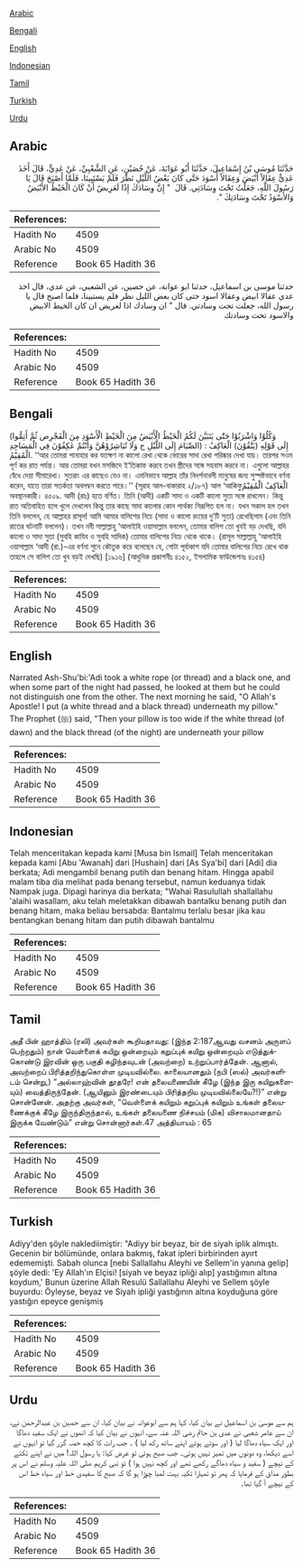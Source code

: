 [Arabic](#arabic)

[Bengali](#bengali)

[English](#english)

[Indonesian](#indonesian)

[Tamil](#tamil)

[Turkish](#turkish)

[Urdu](#urdu)

## Arabic


<div dir="rtl" lang="ar" style={{fontSize:'larger',backgroundColor:'#f8f9fa',padding:20}}>
حَدَّثَنَا مُوسَى بْنُ إِسْمَاعِيلَ، حَدَّثَنَا أَبُو عَوَانَةَ، عَنْ حُصَيْنٍ، عَنِ الشَّعْبِيِّ، عَنْ عَدِيٍّ، قَالَ أَخَذَ عَدِيٌّ عِقَالاً أَبْيَضَ وَعِقَالاً أَسْوَدَ حَتَّى كَانَ بَعْضُ اللَّيْلِ نَظَرَ فَلَمْ يَسْتَبِينَا، فَلَمَّا أَصْبَحَ قَالَ يَا رَسُولَ اللَّهِ، جَعَلْتُ تَحْتَ وِسَادَتِي‏.‏ قَالَ ‏ "‏ إِنَّ وِسَادَكَ إِذًا لَعَرِيضٌ أَنْ كَانَ الْخَيْطُ الأَبْيَضُ وَالأَسْوَدُ تَحْتَ وِسَادَتِكَ ‏"‏‏.‏
</div>
<div style={{backgroundColor:'#f8f9fa',padding:20, marginBottom: 10}}><table> <thead> <tr> <th>References:</th> <th></th> </tr> </thead> <tbody><tr><td>Hadith No</td><td>4509</td></tr><tr><td>Arabic No</td><td>4509</td></tr><tr><td>Reference</td><td>Book 65 Hadith 36</td></tr></tbody></table></div>


<div dir="rtl" lang="ar" style={{fontSize:'larger',backgroundColor:'#f8f9fa',padding:20}}>
حدثنا موسى بن اسماعيل، حدثنا ابو عوانة، عن حصين، عن الشعبي، عن عدي، قال اخذ عدي عقالا ابيض وعقالا اسود حتى كان بعض الليل نظر فلم يستبينا، فلما اصبح قال يا رسول الله، جعلت تحت وسادتي. قال " ان وسادك اذا لعريض ان كان الخيط الابيض والاسود تحت وسادتك
</div>
<div style={{backgroundColor:'#f8f9fa',padding:20, marginBottom: 10}}><table> <thead> <tr> <th>References:</th> <th></th> </tr> </thead> <tbody><tr><td>Hadith No</td><td>4509</td></tr><tr><td>Arabic No</td><td>4509</td></tr><tr><td>Reference</td><td>Book 65 Hadith 36</td></tr></tbody></table></div>

## Bengali


<div dir="ltr" lang="bn" style={{fontSize:'larger',backgroundColor:'#f8f9fa',padding:20}}>
(وَكُلُوْا وَاشْرَبُوْا حَتّٰى يَتَبَيَّنَ لَكُمُ الْخَيْطُ الْأَبْيَضُ مِنَ الْخَيْطِ الْأَسْوَدِ مِنَ الْفَجْرِص ثُمَّ أَتِمُّوا الصِّيَامَ إِلَى اللَّيْلِ ج وَلَا تُبَاشِرُوْهُنَّ وَأَنْتُمْ عٰكِفُوْنَ فِي الْمَسَاجِدِ) إِلَى قَوْلِهِ (يَتَّقُوْنَ) الْعَاكِفُ : الْمُقِيْمُ. ‘‘আর তোমরা পানাহার কর যতক্ষণ না কালো রেখা থেকে ভোরের সাদা রেখা পরিষ্কার দেখা যায়। তারপর সওম পূর্ণ কর রাত পর্যন্ত। আর তোমরা যখন মসজিদে ই‘তিকাফ করবে তখন স্ত্রীদের সঙ্গে সহবাস করবে না। এগুলো আল্লাহর বেঁধে দেয়া সীমারেখা। সুতরাং এর কাছেও যেও না। এমনিভাবে আল্লাহ তাঁর নিদর্শনাবলী মানুষের জন্য সুস্পষ্টভাবে বর্ণনা করেন, যাতে তারা সতর্কতা অবলম্বন করতে পারে।’’ (সূরাহ আল-বাকারাহ ২/১৮৭) আল ‘আকিফুالْعَاكِفُ الْمُقِيْمُ অবস্থানকারী। ৪৫০৯. আদী (রাঃ) হতে বর্ণিত। তিনি (আদী) একটি সাদা ও একটি কালো সুতা সঙ্গে রাখলেন। কিন্তু রাত অতিবাহিত হলে খুলে দেখলেন কিন্তু তার কাছে সাদা কালোর কোন পার্থক্য নিরূপিত হল না। যখন সকাল হল তখন তিনি বললেন, হে আল্লাহর রাসূল! আমি আমার বালিশের নিচে (সাদা ও কালো রংয়ের দু’টি সুতা) রেখেছিলাম (এবং তিনি রাতের ঘটনাটি বললেন)। তখন নবী সাল্লাল্লাহু ‘আলাইহি ওয়াসাল্লাম বললেন, তোমার বালিশ তো খুবই বড় দেখছি, যদি কালো ও সাদা সুতা (সুবহি কাযিব ও সুবহি সাদিক) তোমার বালিশের নিচে থেকে থাকে। (রাসূল সাল্লাল্লাহু ‘আলাইহি ওয়াসাল্লাম ‘আদী (রা.)-এর বর্ণনা শুনে কৌতুক করে বলেছেন যে, গোটা পূর্বাকাশ যদি তোমার বালিশের নিচে রেখে থাক তাহলে সে বালিশ তো খুব বড়ই দেখছি) [১৯১৬] (আধুনিক প্রকাশনীঃ ৪১৫২, ইসলামিক ফাউন্ডেশনঃ ৪১৫৪)
</div>
<div style={{backgroundColor:'#f8f9fa',padding:20, marginBottom: 10}}><table> <thead> <tr> <th>References:</th> <th></th> </tr> </thead> <tbody><tr><td>Hadith No</td><td>4509</td></tr><tr><td>Arabic No</td><td>4509</td></tr><tr><td>Reference</td><td>Book 65 Hadith 36</td></tr></tbody></table></div>

## English


<div dir="ltr" lang="en" style={{fontSize:'larger',backgroundColor:'#f8f9fa',padding:20}}>
Narrated Ash-Shu'bi:'Adi took a white rope (or thread) and a black one, and when some part of the night had passed, he looked at them but he could not distinguish one from the other. The next morning he said, "O Allah's Apostle! I put (a white thread and a black thread) underneath my pillow." The Prophet (ﷺ) said, "Then your pillow is too wide if the white thread (of dawn) and the black thread (of the night) are underneath your pillow
</div>
<div style={{backgroundColor:'#f8f9fa',padding:20, marginBottom: 10}}><table> <thead> <tr> <th>References:</th> <th></th> </tr> </thead> <tbody><tr><td>Hadith No</td><td>4509</td></tr><tr><td>Arabic No</td><td>4509</td></tr><tr><td>Reference</td><td>Book 65 Hadith 36</td></tr></tbody></table></div>

## Indonesian


<div dir="ltr" lang="id" style={{fontSize:'larger',backgroundColor:'#f8f9fa',padding:20}}>
Telah menceritakan kepada kami [Musa bin Ismail] Telah menceritakan kepada kami [Abu 'Awanah] dari [Hushain] dari [As Sya'bi] dari [Adi] dia berkata; Adi mengambil benang putih dan benang hitam. Hingga apabil malam tiba dia melihat pada benang tersebut, namun keduanya tidak Nampak juga. Dipagi harinya dia berkata; "Wahai Rasulullah shallallahu 'alaihi wasallam, aku telah meletakkan dibawah bantalku benang putih dan benang hitam, maka beliau bersabda: Bantalmu terlalu besar jika kau bentangkan benang hitam dan putih dibawah bantalmu
</div>
<div style={{backgroundColor:'#f8f9fa',padding:20, marginBottom: 10}}><table> <thead> <tr> <th>References:</th> <th></th> </tr> </thead> <tbody><tr><td>Hadith No</td><td>4509</td></tr><tr><td>Arabic No</td><td>4509</td></tr><tr><td>Reference</td><td>Book 65 Hadith 36</td></tr></tbody></table></div>

## Tamil


<div dir="ltr" lang="ta" style={{fontSize:'larger',backgroundColor:'#f8f9fa',padding:20}}>
அதீ பின் ஹாத்திம் (ரலி) அவர்கள் கூறியதாவது: (இந்த 2:187ஆவது வசனம் அருளப் பெற்றதும்) நான் வெள்ளைக் கயிறு ஒன்றையும் கறுப்புக் கயிறு ஒன்றையும் எடுத்துக்கொண்டு இரவின் ஒரு பகுதி கழிந்தவுடன் (அவற்றை) உற்றுப்பார்த்தேன். ஆனால், அவற்றைப் பிரித்தறிந்துகொள்ள முடியவில்லை. காலையானதும் (நபி (ஸல்) அவர்களிடம் சென்று,) “அல்லாஹ்வின் தூதரே! என் தலையணையின் கீழே (இந்த இரு கயிறுகளையும்) வைத்திருந்தேன். (ஆயினும் இரண்டையும் பிரித்தறிய முடியவில்லையே?!)” என்று சொன்னேன். அதற்கு அவர்கள், “வெள்ளைக் கயிறும் கறுப்புக் கயிறும் உங்கள் தலையணைக்குக் கீழே இருந்திருந்தால், உங்கள் தலையணை நிச்சயம் (மிக) விசாலமானதாய் இருக்க வேண்டும்” என்று சொன்னார்கள்.47 அத்தியாயம் : 65
</div>
<div style={{backgroundColor:'#f8f9fa',padding:20, marginBottom: 10}}><table> <thead> <tr> <th>References:</th> <th></th> </tr> </thead> <tbody><tr><td>Hadith No</td><td>4509</td></tr><tr><td>Arabic No</td><td>4509</td></tr><tr><td>Reference</td><td>Book 65 Hadith 36</td></tr></tbody></table></div>

## Turkish


<div dir="ltr" lang="tr" style={{fontSize:'larger',backgroundColor:'#f8f9fa',padding:20}}>
Adiyy'den şöyle naklediimiştir: "Adiyy bir beyaz, bir de siyah iplik almıştı. Gecenin bir bölümünde, onlara bakmış, fakat ipleri birbirinden ayırt edememişti. Sabah olunca [nebi Sallallahu Aleyhi ve Sellem'in yanına gelip] şöyle dedi: 'Ey Allah'ın Elçisi! [siyah ve beyaz ipliği alıp] yastığımın altına koydum,' Bunun üzerine Allah Resulü Sallallahu Aleyhi ve Sellem şöyle buyurdu: Öyleyse, beyaz ve Siyah ipliği yastığının altına koyduğuna göre yastığın epeyce genişmiş
</div>
<div style={{backgroundColor:'#f8f9fa',padding:20, marginBottom: 10}}><table> <thead> <tr> <th>References:</th> <th></th> </tr> </thead> <tbody><tr><td>Hadith No</td><td>4509</td></tr><tr><td>Arabic No</td><td>4509</td></tr><tr><td>Reference</td><td>Book 65 Hadith 36</td></tr></tbody></table></div>

## Urdu


<div dir="rtl" lang="ur" style={{fontSize:'larger',backgroundColor:'#f8f9fa',padding:20}}>
ہم سے موسیٰ بن اسماعیل نے بیان کیا، کہا ہم سے ابوعوانہ نے بیان کیا، ان سے حصین بن عبدالرحمٰن نے، ان سے عامر شعبی نے عدی بن حاتم رضی اللہ عنہ سے، انہوں نے بیان کیا کہ انھوں نے ایک سفید دھاگا اور ایک سیاہ دھاگا لیا ( اور سوتے ہوئے اپنے ساتھ رکھ لیا ) ۔ جب رات کا کچھ حصہ گزر گیا تو انہوں نے اسے دیکھا، وہ دونوں میں تمیز نہیں ہوئی۔ جب صبح ہوئی تو عرض کیا: یا رسول اللہ! میں نے اپنے تکئے کے نیچے ( سفید و سیاہ دھاگے رکھے تھے اور کچھ نہیں ہوا ) تو نبی کریم صلی اللہ علیہ وسلم نے اس پر بطور مذاق کے فرمایا کہ پھر تو تمہارا تکیہ بہت لمبا چوڑا ہو گا کہ صبح کا سفیدی خط اور سیاہ خط اس کے نیچے آ گیا تھا۔
</div>
<div style={{backgroundColor:'#f8f9fa',padding:20, marginBottom: 10}}><table> <thead> <tr> <th>References:</th> <th></th> </tr> </thead> <tbody><tr><td>Hadith No</td><td>4509</td></tr><tr><td>Arabic No</td><td>4509</td></tr><tr><td>Reference</td><td>Book 65 Hadith 36</td></tr></tbody></table></div>